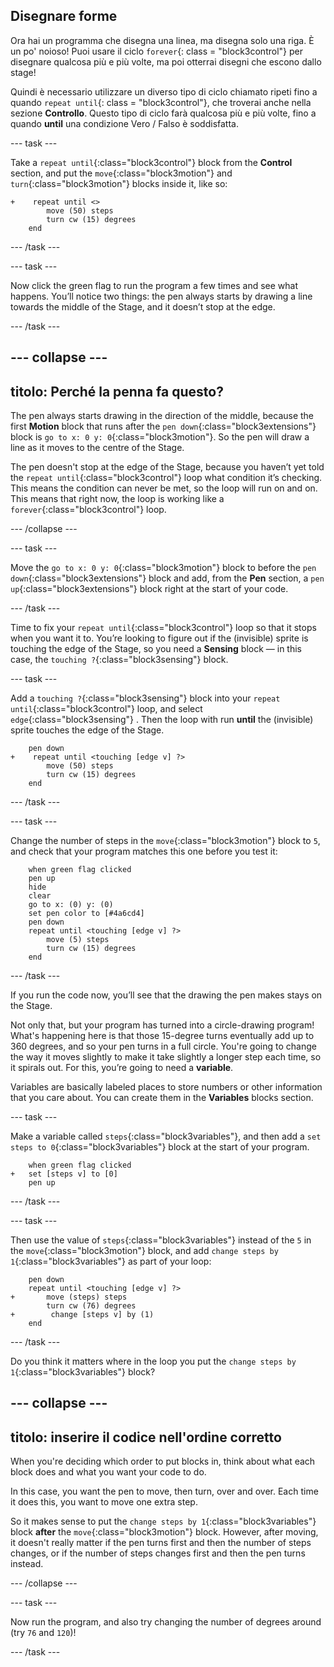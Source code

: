 ## Disegnare forme

Ora hai un programma che disegna una linea, ma disegna solo una riga. È un po' noioso! Puoi usare il ciclo `forever`{: class = "block3control"} per disegnare qualcosa più e più volte, ma poi otterrai disegni che escono dallo stage!

Quindi è necessario utilizzare un diverso tipo di ciclo chiamato ripeti fino a quando `repeat until`{: class = "block3control"}, che troverai anche nella sezione **Controllo**. Questo tipo di ciclo farà qualcosa più e più volte, fino a quando **until** una condizione Vero / Falso è soddisfatta.

\--- task \---

Take a `repeat until`{:class="block3control"} block from the **Control** section, and put the `move`{:class="block3motion"} and `turn`{:class="block3motion"} blocks inside it, like so:

```blocks3
+    repeat until <> 
        move (50) steps
        turn cw (15) degrees
    end
```

\--- /task \---

\--- task \---

Now click the green flag to run the program a few times and see what happens. You’ll notice two things: the pen always starts by drawing a line towards the middle of the Stage, and it doesn’t stop at the edge.

\--- /task \---

## \--- collapse \---

## titolo: Perché la penna fa questo?

The pen always starts drawing in the direction of the middle, because the first **Motion** block that runs after the `pen down`{:class="block3extensions"} block is `go to x: 0 y: 0`{:class="block3motion"}. So the pen will draw a line as it moves to the centre of the Stage.

The pen doesn't stop at the edge of the Stage, because you haven’t yet told the `repeat until`{:class="block3control"} loop what condition it’s checking. This means the condition can never be met, so the loop will run on and on. This means that right now, the loop is working like a `forever`{:class="block3control"} loop.

\--- /collapse \---

\--- task \---

Move the `go to x: 0 y: 0`{:class="block3motion"} block to before the `pen down`{:class="block3extensions"} block and add, from the **Pen** section, a `pen up`{:class="block3extensions"} block right at the start of your code.

\--- /task \---

Time to fix your `repeat until`{:class="block3control"} loop so that it stops when you want it to. You’re looking to figure out if the (invisible) sprite is touching the edge of the Stage, so you need a **Sensing** block — in this case, the `touching ?`{:class="block3sensing"} block.

\--- task \---

Add a `touching ?`{:class="block3sensing"} block into your `repeat until`{:class="block3control"} loop, and select `edge`{:class="block3sensing"} . Then the loop with run **until** the (invisible) sprite touches the edge of the Stage.

```blocks3
    pen down
+    repeat until <touching [edge v] ?> 
        move (50) steps
        turn cw (15) degrees
    end
```

\--- /task \---

\--- task \---

Change the number of steps in the `move`{:class="block3motion"} block to `5`, and check that your program matches this one before you test it:

```blocks3
    when green flag clicked
    pen up
    hide
    clear
    go to x: (0) y: (0)
    set pen color to [#4a6cd4]
    pen down
    repeat until <touching [edge v] ?> 
        move (5) steps
        turn cw (15) degrees
    end
```

\--- /task \---

If you run the code now, you’ll see that the drawing the pen makes stays on the Stage.

Not only that, but your program has turned into a circle-drawing program! What's happening here is that those 15-degree turns eventually add up to 360 degrees, and so your pen turns in a full circle. You're going to change the way it moves slightly to make it take slightly a longer step each time, so it spirals out. For this, you’re going to need a **variable**.

Variables are basically labeled places to store numbers or other information that you care about. You can create them in the **Variables** blocks section.

\--- task \---

Make a variable called `steps`{:class="block3variables"}, and then add a `set steps to 0`{:class="block3variables"} block at the start of your program.

```blocks3
    when green flag clicked
+   set [steps v] to [0]
    pen up
```

\--- /task \---

\--- task \---

Then use the value of `steps`{:class="block3variables"} instead of the `5` in the `move`{:class="block3motion"} block, and add `change steps by 1`{:class="block3variables"} as part of your loop:

```blocks3
    pen down
    repeat until <touching [edge v] ?> 
+       move (steps) steps
        turn cw (76) degrees
+        change [steps v] by (1)
    end
```

\--- /task \---

Do you think it matters where in the loop you put the `change steps by 1`{:class="block3variables"} block?

## \--- collapse \---

## titolo: inserire il codice nell'ordine corretto

When you're deciding which order to put blocks in, think about what each block does and what you want your code to do.

In this case, you want the pen to move, then turn, over and over. Each time it does this, you want to move one extra step.

So it makes sense to put the `change steps by 1`{:class="block3variables"} block **after** the `move`{:class="block3motion"} block. However, after moving, it doesn't really matter if the pen turns first and then the number of steps changes, or if the number of steps changes first and then the pen turns instead.

\--- /collapse \---

\--- task \---

Now run the program, and also try changing the number of degrees around (try `76` and `120`)!

\--- /task \---
